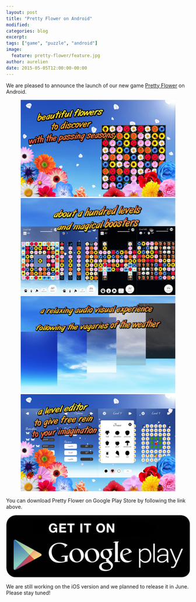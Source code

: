 ```yaml
---
layout: post
title: "Pretty Flower on Android"
modified:
categories: blog
excerpt:
tags: ["game", "puzzle", "android"]
image:
  feature: pretty-flower/feature.jpg
author: aurelien
date: 2015-05-05T12:00:00-00:00
---
```


We are pleased to announce the launch of our new game <a href="/games/pretty-flower">Pretty Flower</a> on Android.

<figure class="half">
	<a href="/images/pretty-flower/en-flower.jpg">
		<img src="/images/pretty-flower/en-flower.jpg" alt="image" />
	</a>
	<a href="/images/pretty-flower/en-level.jpg">
		<img src="/images/pretty-flower/en-level.jpg" alt="image" />
	</a>
	<a href="/images/pretty-flower/en-weather.jpg">
		<img src="/images/pretty-flower/en-weather.jpg" alt="image" />
	</a>
	<a href="/images/pretty-flower/en-editor.jpg">
		<img src="/images/pretty-flower/en-editor.jpg" alt="image" />
	</a>
</figure>

You can download Pretty Flower on Google Play Store by following the link above.

<a href="https://play.google.com/store/apps/details?id=com.studiokurage.fleur" target="_blank">
	<img src="/images/googleplay_get_it.jpg" alt="Get it on Google Play" />
</a>

We are still working on the iOS version and we planned to release it in June. Please stay tuned!